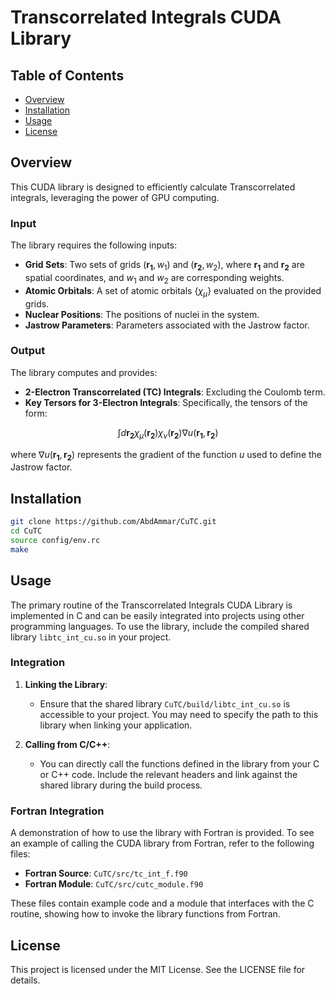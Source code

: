 # Transcorrelated Integrals CUDA Library

## Table of Contents

- [Overview](#overview)
- [Installation](#installation)
- [Usage](#usage)
- [License](#license)

## Overview

This CUDA library is designed to efficiently calculate Transcorrelated integrals, leveraging the power of GPU computing.

### Input

The library requires the following inputs:
- **Grid Sets**: Two sets of grids $(\mathbf{r_1}, w_1)$ and $(\mathbf{r_2}, w_2)$, where $\mathbf{r_1}$ and $\mathbf{r_2}$ are spatial coordinates, and $w_1$ and $w_2$ are corresponding weights.
- **Atomic Orbitals**: A set of atomic orbitals $\{\chi_\mu\}$ evaluated on the provided grids.
- **Nuclear Positions**: The positions of nuclei in the system.
- **Jastrow Parameters**: Parameters associated with the Jastrow factor.

### Output

The library computes and provides:
- **2-Electron Transcorrelated (TC) Integrals**: Excluding the Coulomb term.
- **Key Tersors for 3-Electron Integrals**: Specifically, the tensors of the form:

$$
\int d \mathbf{r_2} \chi_\mu(\mathbf{r_2}) \chi_\nu(\mathbf{r_2}) \nabla u(\mathbf{r_1}, \mathbf{r_2})
$$
  
  where $\nabla u(\mathbf{r_1}, \mathbf{r_2})$ represents the gradient of the function $u$ used to define the Jastrow factor.


## Installation

```bash
git clone https://github.com/AbdAmmar/CuTC.git
cd CuTC
source config/env.rc
make
```

## Usage

The primary routine of the Transcorrelated Integrals CUDA Library is implemented in C and can be easily integrated into projects using other programming languages. 
To use the library, include the compiled shared library `libtc_int_cu.so` in your project.

### Integration

1. **Linking the Library**:
   - Ensure that the shared library `CuTC/build/libtc_int_cu.so` is accessible to your project. You may need to specify the path to this library when linking your application.

2. **Calling from C/C++**:
   - You can directly call the functions defined in the library from your C or C++ code. Include the relevant headers and link against the shared library during the build process.

### Fortran Integration

A demonstration of how to use the library with Fortran is provided. To see an example of calling the CUDA library from Fortran, refer to the following files:
- **Fortran Source**: `CuTC/src/tc_int_f.f90`
- **Fortran Module**: `CuTC/src/cutc_module.f90`

These files contain example code and a module that interfaces with the C routine, showing how to invoke the library functions from Fortran.


## License

This project is licensed under the MIT License. See the LICENSE file for details.


